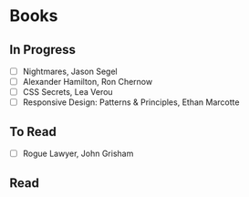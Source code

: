 # Books

## In Progress
* [ ] Nightmares, Jason Segel
* [ ] Alexander Hamilton, Ron Chernow
* [ ] CSS Secrets, Lea Verou
* [ ] Responsive Design: Patterns & Principles, Ethan Marcotte

## To Read
* [ ] Rogue Lawyer, John Grisham

## Read